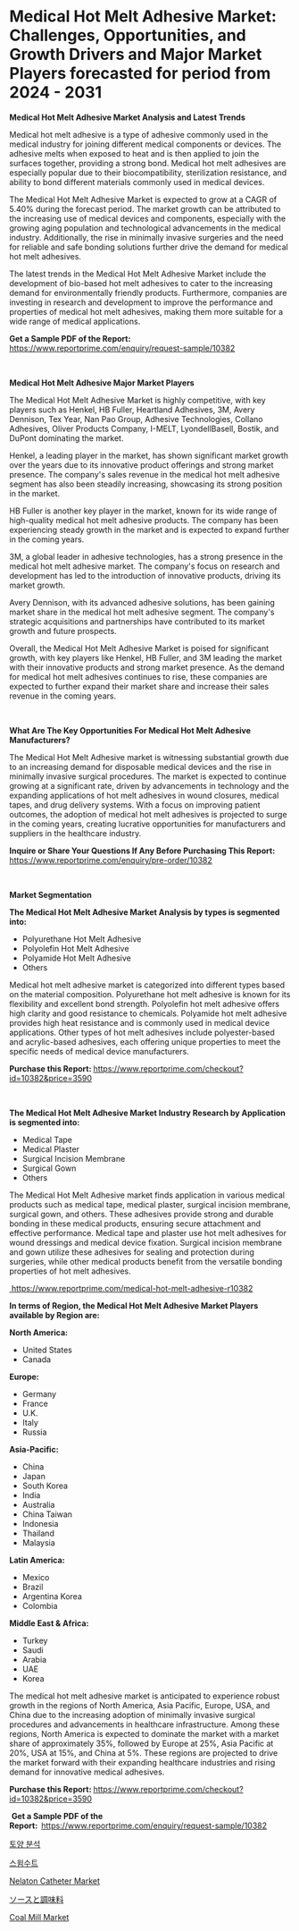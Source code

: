 <p><h1>Medical Hot Melt Adhesive Market: Challenges, Opportunities, and Growth Drivers and Major Market Players forecasted for period from 2024 - 2031</h1></p><p><strong>Medical Hot Melt Adhesive Market Analysis and Latest Trends</strong></p>
<p><p>Medical hot melt adhesive is a type of adhesive commonly used in the medical industry for joining different medical components or devices. The adhesive melts when exposed to heat and is then applied to join the surfaces together, providing a strong bond. Medical hot melt adhesives are especially popular due to their biocompatibility, sterilization resistance, and ability to bond different materials commonly used in medical devices.</p><p>The Medical Hot Melt Adhesive Market is expected to grow at a CAGR of 5.40% during the forecast period. The market growth can be attributed to the increasing use of medical devices and components, especially with the growing aging population and technological advancements in the medical industry. Additionally, the rise in minimally invasive surgeries and the need for reliable and safe bonding solutions further drive the demand for medical hot melt adhesives.</p><p>The latest trends in the Medical Hot Melt Adhesive Market include the development of bio-based hot melt adhesives to cater to the increasing demand for environmentally friendly products. Furthermore, companies are investing in research and development to improve the performance and properties of medical hot melt adhesives, making them more suitable for a wide range of medical applications.</p></p>
<p><strong>Get a Sample PDF of the Report:&nbsp;</strong> <a href="https://www.reportprime.com/enquiry/request-sample/10382">https://www.reportprime.com/enquiry/request-sample/10382</a></p>
<p>&nbsp;</p>
<p><strong>Medical Hot Melt Adhesive Major Market Players</strong></p>
<p><p>The Medical Hot Melt Adhesive Market is highly competitive, with key players such as Henkel, HB Fuller, Heartland Adhesives, 3M, Avery Dennison, Tex Year, Nan Pao Group, Adhesive Technologies, Collano Adhesives, Oliver Products Company, I-MELT, LyondellBasell, Bostik, and DuPont dominating the market.</p><p>Henkel, a leading player in the market, has shown significant market growth over the years due to its innovative product offerings and strong market presence. The company's sales revenue in the medical hot melt adhesive segment has also been steadily increasing, showcasing its strong position in the market.</p><p>HB Fuller is another key player in the market, known for its wide range of high-quality medical hot melt adhesive products. The company has been experiencing steady growth in the market and is expected to expand further in the coming years.</p><p>3M, a global leader in adhesive technologies, has a strong presence in the medical hot melt adhesive market. The company's focus on research and development has led to the introduction of innovative products, driving its market growth.</p><p>Avery Dennison, with its advanced adhesive solutions, has been gaining market share in the medical hot melt adhesive segment. The company's strategic acquisitions and partnerships have contributed to its market growth and future prospects.</p><p>Overall, the Medical Hot Melt Adhesive Market is poised for significant growth, with key players like Henkel, HB Fuller, and 3M leading the market with their innovative products and strong market presence. As the demand for medical hot melt adhesives continues to rise, these companies are expected to further expand their market share and increase their sales revenue in the coming years.</p></p>
<p>&nbsp;</p>
<p><strong>What Are The Key Opportunities For Medical Hot Melt Adhesive Manufacturers?</strong></p>
<p><p>The Medical Hot Melt Adhesive market is witnessing substantial growth due to an increasing demand for disposable medical devices and the rise in minimally invasive surgical procedures. The market is expected to continue growing at a significant rate, driven by advancements in technology and the expanding applications of hot melt adhesives in wound closures, medical tapes, and drug delivery systems. With a focus on improving patient outcomes, the adoption of medical hot melt adhesives is projected to surge in the coming years, creating lucrative opportunities for manufacturers and suppliers in the healthcare industry.</p></p>
<p><strong>Inquire or Share Your Questions If Any Before Purchasing This Report:</strong> <a href="https://www.reportprime.com/enquiry/pre-order/10382">https://www.reportprime.com/enquiry/pre-order/10382</a></p>
<p>&nbsp;</p>
<p><strong>Market Segmentation</strong></p>
<p><strong>The Medical Hot Melt Adhesive Market Analysis by types is segmented into:</strong></p>
<p><ul><li>Polyurethane Hot Melt Adhesive</li><li>Polyolefin Hot Melt Adhesive</li><li>Polyamide Hot Melt Adhesive</li><li>Others</li></ul></p>
<p><p>Medical hot melt adhesive market is categorized into different types based on the material composition. Polyurethane hot melt adhesive is known for its flexibility and excellent bond strength. Polyolefin hot melt adhesive offers high clarity and good resistance to chemicals. Polyamide hot melt adhesive provides high heat resistance and is commonly used in medical device applications. Other types of hot melt adhesives include polyester-based and acrylic-based adhesives, each offering unique properties to meet the specific needs of medical device manufacturers.</p></p>
<p><strong>Purchase this Report:&nbsp;</strong><a href="https://www.reportprime.com/checkout?id=10382&price=3590">https://www.reportprime.com/checkout?id=10382&price=3590</a></p>
<p>&nbsp;</p>
<p><strong>The Medical Hot Melt Adhesive Market Industry Research by Application is segmented into:</strong></p>
<p><ul><li>Medical Tape</li><li>Medical Plaster</li><li>Surgical Incision Membrane</li><li>Surgical Gown</li><li>Others</li></ul></p>
<p><p>The Medical Hot Melt Adhesive market finds application in various medical products such as medical tape, medical plaster, surgical incision membrane, surgical gown, and others. These adhesives provide strong and durable bonding in these medical products, ensuring secure attachment and effective performance. Medical tape and plaster use hot melt adhesives for wound dressings and medical device fixation. Surgical incision membrane and gown utilize these adhesives for sealing and protection during surgeries, while other medical products benefit from the versatile bonding properties of hot melt adhesives.</p></p>
<p><a href="https://www.reportprime.com/medical-hot-melt-adhesive-r10382">&nbsp;https://www.reportprime.com/medical-hot-melt-adhesive-r10382</a></p>
<p><strong>In terms of Region, the Medical Hot Melt Adhesive Market Players available by Region are:</strong></p>
<p>
    <p> <strong> North America: </strong>
        <ul>
            <li>United States</li>
            <li>Canada</li>
        </ul>
        </p> 
    <p> <strong> Europe: </strong>
        <ul>
            <li>Germany</li>
            <li>France</li>
            <li>U.K.</li>
            <li>Italy</li>
            <li>Russia</li>
        </ul>
        </p> 
    <p> <strong> Asia-Pacific: </strong>
        <ul>
            <li>China</li>
            <li>Japan</li>
            <li>South Korea</li>
            <li>India</li>
            <li>Australia</li>
            <li>China Taiwan</li>
            <li>Indonesia</li>
            <li>Thailand</li>
            <li>Malaysia</li>
        </ul>
        </p> 
    <p> <strong> Latin America: </strong>
        <ul>
            <li>Mexico</li>
            <li>Brazil</li>
            <li>Argentina Korea</li>
            <li>Colombia</li>
        </ul>
        </p> 
    <p> <strong> Middle East & Africa: </strong>
        <ul>
            <li>Turkey</li>
            <li>Saudi</li>
            <li>Arabia</li>
            <li>UAE</li>
            <li>Korea</li>
        </ul>
    </p>
    </p>
<p><p>The medical hot melt adhesive market is anticipated to experience robust growth in the regions of North America, Asia Pacific, Europe, USA, and China due to the increasing adoption of minimally invasive surgical procedures and advancements in healthcare infrastructure. Among these regions, North America is expected to dominate the market with a market share of approximately 35%, followed by Europe at 25%, Asia Pacific at 20%, USA at 15%, and China at 5%. These regions are projected to drive the market forward with their expanding healthcare industries and rising demand for innovative medical adhesives.</p></p>
<p><strong>Purchase this Report: </strong><a href="https://www.reportprime.com/checkout?id=10382&price=3590">https://www.reportprime.com/checkout?id=10382&price=3590</a></p>
<p>&nbsp;<strong>Get a Sample PDF of the Report:&nbsp;&nbsp;</strong><a href="https://www.reportprime.com/enquiry/request-sample/10382">https://www.reportprime.com/enquiry/request-sample/10382</a></p>
<p><strong></strong></p>
<p><p><a href="https://medium.com/@karenturner47/%ED%86%A0%EC%96%91-%EB%B6%84%EC%84%9D-%EC%8B%9C%EC%9E%A5-%EC%A0%90%EC%9C%A0%EC%9C%A8-%EB%B3%80%ED%99%94-%EB%B0%8F-%EC%8B%9C%EC%9E%A5-%EC%84%B1%EC%9E%A5-%EA%B8%B0%EB%A5%98-2024-2031-e540fbaff4d7">토양 분석</a></p><p><a href="https://medium.com/@christopherorp895/%EC%88%98%EC%98%81%EB%B3%B5-%EC%8B%9C%EC%9E%A5-%EA%B7%9C%EB%AA%A8-%EC%8B%9C%EC%9E%A5-%EC%A0%84%EB%A7%9D%EA%B3%BC-%EC%8B%9C%EC%9E%A5-%EC%98%88%EC%B8%A1-2024%EB%85%84%EB%B6%80%ED%84%B0-2031%EB%85%84%EA%B9%8C%EC%A7%80-f5c0e0482f92">스윔수트</a></p><p><a href="https://www.linkedin.com/pulse/nelaton-catheter-market-competitive-analysis-trends-forecast-nqqle?trackingId=MwZlsZskZxCxYe6if6%2FoLw%3D%3D">Nelaton Catheter Market</a></p><p><a href="https://medium.com/@aidalakin1973/%E3%82%BD%E3%83%BC%E3%82%B9%E3%81%A8%E8%AA%BF%E5%91%B3%E6%96%99%E5%B8%82%E5%A0%B4-%E7%AB%B6%E4%BA%89%E5%88%86%E6%9E%90-%E5%B8%82%E5%A0%B4%E5%8B%95%E5%90%91-2031%E5%B9%B4%E3%81%BE%E3%81%A7%E3%81%AE%E4%BA%88%E6%B8%AC-2015305368e4">ソースと調味料</a></p><p><a href="https://www.linkedin.com/pulse/coal-mill-market-key-successful-business-strategy-forecast-52mfe?trackingId=QL3r3mUffUvzBuu6FGEJqQ%3D%3D">Coal Mill Market</a></p></p>
